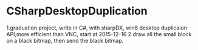 ﻿# CSharpDesktopDuplication
1.graduation project, write in C#, with sharpDX, win8 desktop duplicaion API,more efficient than VNC, start at 2015-12-16
2.draw all the small block on a black bitmap, then send the black bitmap.
